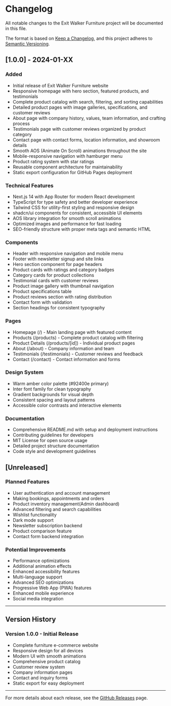 # Changelog

All notable changes to the Exit Walker Furniture project will be documented in this file.

The format is based on [Keep a Changelog](https://keepachangelog.com/en/1.0.0/),
and this project adheres to [Semantic Versioning](https://semver.org/spec/v2.0.0.html).

## [1.0.0] - 2024-01-XX

### Added
- Initial release of Exit Walker Furniture website
- Responsive homepage with hero section, featured products, and testimonials
- Complete product catalog with search, filtering, and sorting capabilities
- Detailed product pages with image galleries, specifications, and customer reviews
- About page with company history, values, team information, and crafting process
- Testimonials page with customer reviews organized by product category
- Contact page with contact forms, location information, and showroom details
- Smooth AOS (Animate On Scroll) animations throughout the site
- Mobile-responsive navigation with hamburger menu
- Product rating system with star ratings
- Reusable component architecture for maintainability
- Static export configuration for GitHub Pages deployment

### Technical Features
- Next.js 14 with App Router for modern React development
- TypeScript for type safety and better developer experience
- Tailwind CSS for utility-first styling and responsive design
- shadcn/ui components for consistent, accessible UI elements
- AOS library integration for smooth scroll animations
- Optimized images and performance for fast loading
- SEO-friendly structure with proper meta tags and semantic HTML

### Components
- Header with responsive navigation and mobile menu
- Footer with newsletter signup and site links
- Hero section component for page headers
- Product cards with ratings and category badges
- Category cards for product collections
- Testimonial cards with customer reviews
- Product image gallery with thumbnail navigation
- Product specifications table
- Product reviews section with rating distribution
- Contact form with validation
- Section headings for consistent typography

### Pages
- Homepage (/) - Main landing page with featured content
- Products (/products) - Complete product catalog with filtering
- Product Details (/products/[id]) - Individual product pages
- About (/about) - Company information and team
- Testimonials (/testimonials) - Customer reviews and feedback
- Contact (/contact) - Contact information and forms

### Design System
- Warm amber color palette (#92400e primary)
- Inter font family for clean typography
- Gradient backgrounds for visual depth
- Consistent spacing and layout patterns
- Accessible color contrasts and interactive elements

### Documentation
- Comprehensive README.md with setup and deployment instructions
- Contributing guidelines for developers
- MIT License for open source usage
- Detailed project structure documentation
- Code style and development guidelines

## [Unreleased]

### Planned Features
- User authentication and account management
- Making bookings, appointments and orders
- Product inventory management(Admin dashboard)
- Advanced filtering and search capabilities
- Wishlist functionality
- Dark mode support
- Newsletter subscription backend
- Product comparison feature
- Contact form backend integration

### Potential Improvements
- Performance optimizations
- Additional animation effects
- Enhanced accessibility features
- Multi-language support
- Advanced SEO optimizations
- Progressive Web App (PWA) features
- Enhanced mobile experience
- Social media integration

---

## Version History

### Version 1.0.0 - Initial Release
- Complete furniture e-commerce website
- Responsive design for all devices
- Modern UI with smooth animations
- Comprehensive product catalog
- Customer review system
- Company information pages
- Contact and inquiry forms
- Static export for easy deployment

---

For more details about each release, see the [GitHub Releases](https://github.com/TroyMoses/walker-furniture/releases) page.

